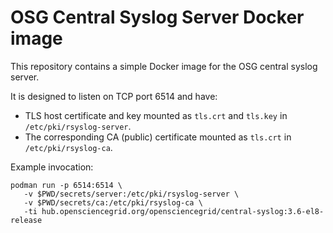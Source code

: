 
OSG Central Syslog Server Docker image
======================================

This repository contains a simple Docker image for the OSG central syslog
server.

It is designed to listen on TCP port 6514 and have:

- TLS host certificate and key mounted as `tls.crt` and `tls.key` in
  `/etc/pki/rsyslog-server`.
- The corresponding CA (public) certificate mounted as `tls.crt` in
  `/etc/pki/rsyslog-ca`.

Example invocation:

```
podman run -p 6514:6514 \
   -v $PWD/secrets/server:/etc/pki/rsyslog-server \
   -v $PWD/secrets/ca:/etc/pki/rsyslog-ca \
   -ti hub.opensciencegrid.org/opensciencegrid/central-syslog:3.6-el8-release
```
